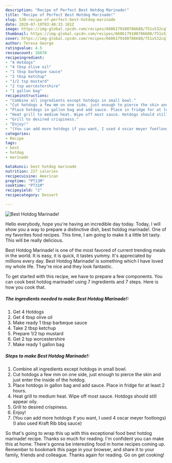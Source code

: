 ```yaml
---
description: "Recipe of Perfect Best Hotdog Marinade!"
title: "Recipe of Perfect Best Hotdog Marinade!"
slug: 530-recipe-of-perfect-best-hotdog-marinade
date: 2020-07-19T03:40:33.101Z
image: https://img-global.cpcdn.com/recipes/6606179100786688/751x532cq70/best-hotdog-marinade-recipe-main-photo.jpg
thumbnail: https://img-global.cpcdn.com/recipes/6606179100786688/751x532cq70/best-hotdog-marinade-recipe-main-photo.jpg
cover: https://img-global.cpcdn.com/recipes/6606179100786688/751x532cq70/best-hotdog-marinade-recipe-main-photo.jpg
author: Teresa George
ratingvalue: 4.5
reviewcount: 16670
recipeingredient:
- "4 Hotdogs"
- "4 tbsp olive oil"
- "1 tbsp barbeque sauce"
- "2 tbsp ketchup"
- "1/2 tsp mustard"
- "2 tsp worcestershire"
- "1 gallon bag"
recipeinstructions:
- "Combine all ingredients except hotdogs in small bowl."
- "Cut hotdogs a few mm on one side, just enough to pierce the skin and  just enter the inside of the  hotdog."
- "Place hotdogs in gallon bag and add sauce. Place in fridge for at least 2 hours."
- "Heat grill to medium heat. Wipe off most sauce. Hotdogs should still appear oily."
- "Grill to desired crispiness."
- "Enjoy!"
- "(You can add more hotdogs if you want, I used 4 oscar meyer footlongs) (I also used Kraft Rib bbq sauce)"
categories:
- Recipe
tags:
- best
- hotdog
- marinade

katakunci: best hotdog marinade 
nutrition: 227 calories
recipecuisine: American
preptime: "PT13M"
cooktime: "PT31M"
recipeyield: "2"
recipecategory: Dessert

---
```



![Best Hotdog Marinade!](https://img-global.cpcdn.com/recipes/6606179100786688/751x532cq70/best-hotdog-marinade-recipe-main-photo.jpg)

Hello everybody, hope you're having an incredible day today. Today, I will show you a way to prepare a distinctive dish, best hotdog marinade!. One of my favorites food recipes. This time, I am going to make it a little bit tasty. This will be really delicious.



Best Hotdog Marinade! is one of the most favored of current trending meals in the world. It is easy, it is quick, it tastes yummy. It's appreciated by millions every day. Best Hotdog Marinade! is something which I have loved my whole life. They're nice and they look fantastic.


To get started with this recipe, we have to prepare a few components. You can cook best hotdog marinade! using 7 ingredients and 7 steps. Here is how you cook that.

<!--inarticleads1-->

##### The ingredients needed to make Best Hotdog Marinade!:

1. Get 4 Hotdogs
1. Get 4 tbsp olive oil
1. Make ready 1 tbsp barbeque sauce
1. Take 2 tbsp ketchup
1. Prepare 1/2 tsp mustard
1. Get 2 tsp worcestershire
1. Make ready 1 gallon bag




<!--inarticleads2-->

##### Steps to make Best Hotdog Marinade!:

1. Combine all ingredients except hotdogs in small bowl.
1. Cut hotdogs a few mm on one side, just enough to pierce the skin and  just enter the inside of the  hotdog.
1. Place hotdogs in gallon bag and add sauce. Place in fridge for at least 2 hours.
1. Heat grill to medium heat. Wipe off most sauce. Hotdogs should still appear oily.
1. Grill to desired crispiness.
1. Enjoy!
1. (You can add more hotdogs if you want, I used 4 oscar meyer footlongs) (I also used Kraft Rib bbq sauce)




So that's going to wrap this up with this exceptional food best hotdog marinade! recipe. Thanks so much for reading. I'm confident you can make this at home. There's gonna be interesting food in home recipes coming up. Remember to bookmark this page in your browser, and share it to your family, friends and colleague. Thanks again for reading. Go on get cooking!
